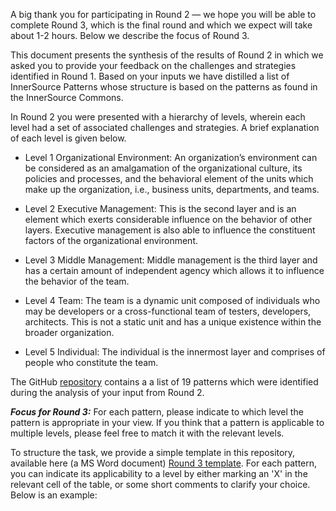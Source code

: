 ﻿A big thank you for participating in Round 2 — we hope you will be able to complete Round 3, which is the final round and which we expect will take about 1-2 hours. Below we describe the focus of Round 3.

This document presents the synthesis of the results of Round 2 in which we asked you to provide your feedback on the challenges and strategies identified in Round 1. Based on your inputs we have distilled a list of InnerSource Patterns whose structure is based on the patterns as found in the InnerSource Commons.

In Round 2 you were presented with a hierarchy of levels, wherein each level had a set of associated challenges and strategies. A brief explanation of each level is given below.

- Level 1 Organizational Environment: An organization’s environment can be considered as an amalgamation of the organizational culture, its policies and processes, and the behavioral element of the units which make up the organization, i.e., business units, departments, and teams.

- Level 2 Executive Management: This is the second layer and is an element which exerts considerable influence on the behavior of other layers. Executive management is also able to influence the constituent factors of the organizational environment. 

- Level 3 Middle Management: Middle management is the third layer and has a certain amount of independent agency which allows it to influence the behavior of the team.

- Level 4 Team: The team is a dynamic unit composed of individuals who may be developers or a cross-functional team of testers, developers, architects. This is not a static unit and has a unique existence within the broader organization.

- Level 5 Individual: The individual is the innermost layer and comprises of people who constitute the team. 

The GitHub [repository](https://github.com/yyshastri/InnerSource-Patterns) contains a a list of 19 patterns which were identified during the analysis of your input from Round 2. 

***Focus for Round 3:*** For each pattern, please indicate to which level the pattern is appropriate in your view. If you think that a pattern is applicable to multiple levels, please feel free to match it with the relevant levels. 

To structure the task, we provide a simple template in this repository, available here (a MS Word document) [Round 3 template](https://github.com/yyshastri/InnerSource-Patterns/blob/main/Round%203-template.docx). For each pattern, you can indicate its applicability to a level by either marking an 'X' in the relevant cell of the table, or some short comments to clarify your choice. Below is an example:
